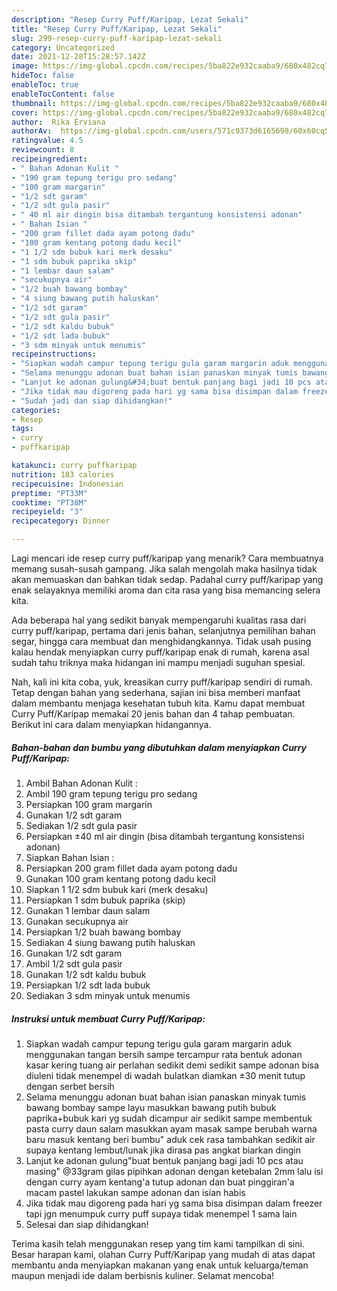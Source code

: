 ```yaml
---
description: "Resep Curry Puff/Karipap, Lezat Sekali"
title: "Resep Curry Puff/Karipap, Lezat Sekali"
slug: 299-resep-curry-puff-karipap-lezat-sekali
category: Uncategorized
date: 2021-12-28T15:28:57.142Z
image: https://img-global.cpcdn.com/recipes/5ba822e932caaba9/680x482cq70/curry-puffkaripap-foto-resep-utama.jpg
hideToc: false
enableToc: true
enableTocContent: false
thumbnail: https://img-global.cpcdn.com/recipes/5ba822e932caaba9/680x482cq70/curry-puffkaripap-foto-resep-utama.jpg
cover: https://img-global.cpcdn.com/recipes/5ba822e932caaba9/680x482cq70/curry-puffkaripap-foto-resep-utama.jpg
author:  Rika Erviana
authorAv:  https://img-global.cpcdn.com/users/571c9373d6165698/60x60cq50/avatar.jpg
ratingvalue: 4.5
reviewcount: 8
recipeingredient:
- " Bahan Adonan Kulit "
- "190 gram tepung terigu pro sedang"
- "100 gram margarin"
- "1/2 sdt garam"
- "1/2 sdt gula pasir"
- " 40 ml air dingin bisa ditambah tergantung konsistensi adonan"
- " Bahan Isian "
- "200 gram fillet dada ayam potong dadu"
- "100 gram kentang potong dadu kecil"
- "1 1/2 sdm bubuk kari merk desaku"
- "1 sdm bubuk paprika skip"
- "1 lembar daun salam"
- "secukupnya air"
- "1/2 buah bawang bombay"
- "4 siung bawang putih haluskan"
- "1/2 sdt garam"
- "1/2 sdt gula pasir"
- "1/2 sdt kaldu bubuk"
- "1/2 sdt lada bubuk"
- "3 sdm minyak untuk menumis"
recipeinstructions:
- "Siapkan wadah campur tepung terigu gula garam margarin aduk menggunakan tangan bersih sampe tercampur rata bentuk adonan kasar kering tuang air perlahan sedikit demi sedikit sampe adonan bisa diuleni tidak menempel di wadah bulatkan diamkan ±30 menit tutup dengan serbet bersih"
- "Selama menunggu adonan buat bahan isian panaskan minyak tumis bawang bombay sampe layu masukkan bawang putih bubuk paprika+bubuk kari yg sudah dicampur air sedikit sampe membentuk pasta curry daun salam masukkan ayam masak sampe berubah warna baru masuk kentang beri bumbu&#34; aduk cek rasa tambahkan sedikit air supaya kentang lembut/lunak jika dirasa pas angkat biarkan dingin"
- "Lanjut ke adonan gulung&#34;buat bentuk panjang bagi jadi 10 pcs atau masing&#34; @33gram gilas pipihkan adonan dengan ketebalan 2mm lalu isi dengan curry ayam kentang&#39;a tutup adonan dan buat pinggiran&#39;a macam pastel lakukan sampe adonan dan isian habis"
- "Jika tidak mau digoreng pada hari yg sama bisa disimpan dalam freezer tapi jgn menumpuk curry puff supaya tidak menempel 1 sama lain"
- "Sudah jadi dan siap dihidangkan!"
categories:
- Resep
tags:
- curry
- puffkaripap

katakunci: curry puffkaripap 
nutrition: 183 calories
recipecuisine: Indonesian
preptime: "PT33M"
cooktime: "PT38M"
recipeyield: "3"
recipecategory: Dinner

---
```



Lagi mencari ide resep curry puff/karipap yang menarik? Cara membuatnya memang susah-susah gampang. Jika salah mengolah maka hasilnya tidak akan memuaskan dan bahkan tidak sedap. Padahal curry puff/karipap yang enak selayaknya memiliki aroma dan cita rasa yang bisa memancing selera kita.


Ada beberapa hal yang sedikit banyak mempengaruhi kualitas rasa dari curry puff/karipap, pertama dari jenis bahan, selanjutnya pemilihan bahan segar, hingga cara membuat dan menghidangkannya. Tidak usah pusing kalau hendak menyiapkan curry puff/karipap enak di rumah, karena asal sudah tahu triknya maka hidangan ini mampu menjadi suguhan spesial.




Nah, kali ini kita coba, yuk, kreasikan curry puff/karipap sendiri di rumah. Tetap dengan bahan yang sederhana, sajian ini bisa memberi manfaat dalam membantu menjaga kesehatan tubuh kita. Kamu dapat membuat Curry Puff/Karipap memakai 20 jenis bahan dan 4 tahap pembuatan. Berikut ini cara dalam menyiapkan hidangannya.

<!--inarticleads1-->

##### Bahan-bahan dan bumbu yang dibutuhkan dalam menyiapkan Curry Puff/Karipap:

1. Ambil  Bahan Adonan Kulit :
1. Ambil 190 gram tepung terigu pro sedang
1. Persiapkan 100 gram margarin
1. Gunakan 1/2 sdt garam
1. Sediakan 1/2 sdt gula pasir
1. Persiapkan  ±40 ml air dingin (bisa ditambah tergantung konsistensi adonan)
1. Siapkan  Bahan Isian :
1. Persiapkan 200 gram fillet dada ayam potong dadu
1. Gunakan 100 gram kentang potong dadu kecil
1. Siapkan 1 1/2 sdm bubuk kari (merk desaku)
1. Persiapkan 1 sdm bubuk paprika (skip)
1. Gunakan 1 lembar daun salam
1. Gunakan secukupnya air
1. Persiapkan 1/2 buah bawang bombay
1. Sediakan 4 siung bawang putih haluskan
1. Gunakan 1/2 sdt garam
1. Ambil 1/2 sdt gula pasir
1. Gunakan 1/2 sdt kaldu bubuk
1. Persiapkan 1/2 sdt lada bubuk
1. Sediakan 3 sdm minyak untuk menumis




<!--inarticleads2-->

##### Instruksi untuk membuat Curry Puff/Karipap:

1. Siapkan wadah campur tepung terigu gula garam margarin aduk menggunakan tangan bersih sampe tercampur rata bentuk adonan kasar kering tuang air perlahan sedikit demi sedikit sampe adonan bisa diuleni tidak menempel di wadah bulatkan diamkan ±30 menit tutup dengan serbet bersih
1. Selama menunggu adonan buat bahan isian panaskan minyak tumis bawang bombay sampe layu masukkan bawang putih bubuk paprika+bubuk kari yg sudah dicampur air sedikit sampe membentuk pasta curry daun salam masukkan ayam masak sampe berubah warna baru masuk kentang beri bumbu&#34; aduk cek rasa tambahkan sedikit air supaya kentang lembut/lunak jika dirasa pas angkat biarkan dingin
1. Lanjut ke adonan gulung&#34;buat bentuk panjang bagi jadi 10 pcs atau masing&#34; @33gram gilas pipihkan adonan dengan ketebalan 2mm lalu isi dengan curry ayam kentang&#39;a tutup adonan dan buat pinggiran&#39;a macam pastel lakukan sampe adonan dan isian habis
1. Jika tidak mau digoreng pada hari yg sama bisa disimpan dalam freezer tapi jgn menumpuk curry puff supaya tidak menempel 1 sama lain
1. Selesai dan siap dihidangkan!



Terima kasih telah menggunakan resep yang tim kami tampilkan di sini. Besar harapan kami, olahan Curry Puff/Karipap yang mudah di atas dapat membantu anda menyiapkan makanan yang enak untuk keluarga/teman maupun menjadi ide dalam berbisnis kuliner. Selamat mencoba!
